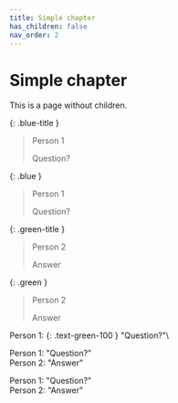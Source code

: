 ```yaml
---
title: Simple chapter
has_children: false
nav_order: 2
---
```


# Simple chapter
This is a page without children.


{: .blue-title }
> Person 1
>
> Question?

{: .blue }
> Person 1
>
> Question?

{: .green-title }
> Person 2
>
> Answer

{: .green }
> Person 2
>
> Answer

 Person 1:
{: .text-green-100 }
"Question?"\

Person 1: "Question?"\
Person 2: "Answer"

Person 1: "Question?"\
Person 2: "Answer"